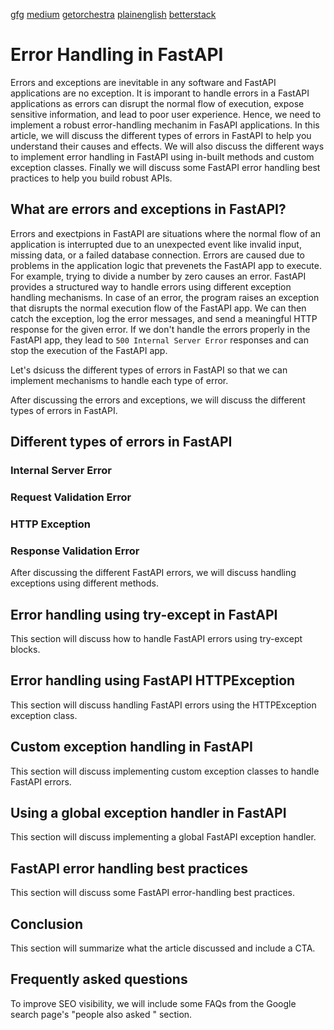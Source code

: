 [gfg](https://www.geeksforgeeks.org/python/error-handling-in-fastapi/)
[medium](https://medium.com/delivus/exception-handling-best-practices-in-python-a-fastapi-perspective-98ede2256870)
[getorchestra](https://www.getorchestra.io/guides/fastapi-mastering-error-handling-with-examples)
[plainenglish](https://python.plainenglish.io/effortless-exception-error-handling-in-fastapi-a-clean-and-simplified-approach-db6f6a7a497c)
[betterstack](https://betterstack.com/community/guides/scaling-python/error-handling-fastapi/)

# Error Handling in FastAPI
Errors and exceptions are inevitable in any software and FastAPI applications are no exception. It is imporant to handle errors in a FastAPI applications as errors can disrupt the normal flow of execution, expose sensitive information, and lead to poor user experience. Hence, we need to implement a robust error-handling mechanim in FasAPI applications.
In this article, we will discuss the different types of errors in FastAPI to help you understand their causes and effects. We will also discuss the different ways to implement error handling in FastAPI using in-built methods and custom exception classes. Finally we will discuss some FastAPI error handling best practices to help you build robust APIs.


## What are errors and exceptions in FastAPI?

Errors and exectpions in FastAPI are situations where the normal flow of an application is interrupted due to an unexpected event like invalid input, missing data, or a failed database connection. Errors are caused due to problems in the application logic that prevenets the FastAPI app to execute. For example, trying to divide a number by zero causes an error. 
FastAPI provides a structured way to handle errors using different exception handling mechanisms. In case of an error, the program raises an exception that disrupts the normal execution flow of the FastAPI app. We can then catch the exception, log the error messages, and send a meaningful HTTP response for the given error. If we don't handle the errors properly in the FastAPI app, they lead to `500 Internal Server Error` responses and can stop the execution of the FastAPI app.

Let's dsicuss the different types of errors in FastAPI so that we can implement mechanisms to handle each type of error. 

After discussing the errors and exceptions, we will discuss the different types of errors in FastAPI.

## Different types of errors in FastAPI


### Internal Server Error

### Request Validation Error

### HTTP Exception

### Response Validation Error

After discussing the different FastAPI errors, we will discuss handling exceptions using different methods.

## Error handling using try-except in FastAPI
This section will discuss how to handle FastAPI errors using try-except blocks.

## Error handling using FastAPI HTTPException
This section will discuss handling FastAPI errors using the HTTPException exception class.

## Custom exception handling in FastAPI
This section will discuss implementing custom exception classes to handle FastAPI errors.

## Using a global exception handler in FastAPI

This section will discuss implementing a global FastAPI exception handler.

## FastAPI error handling best practices
This section will discuss some FastAPI error-handling best practices.

## Conclusion
This section will summarize what the article discussed and include a CTA.

## Frequently asked questions

To improve SEO visibility, we will include some FAQs from the Google search page's "people also asked " section.
